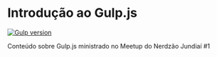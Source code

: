 # Introdução ao Gulp.js 
[![Gulp version](https://img.shields.io/badge/Gulp.js-v.3.9.1-red.svg)](https://gulpjs.com/)

Conteúdo sobre Gulp.js ministrado no Meetup do Nerdzão Jundiaí #1
